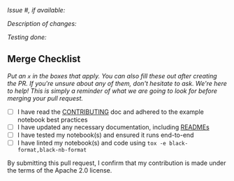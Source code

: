 *Issue #, if available:*

*Description of changes:*

*Testing done:*

## Merge Checklist

_Put an `x` in the boxes that apply. You can also fill these out after creating the PR. If you're unsure about any of them, don't hesitate to ask. We're here to help! This is simply a reminder of what we are going to look for before merging your pull request._

- [ ] I have read the [CONTRIBUTING](https://github.com/aws/amazon-sagemaker-examples/blob/master/CONTRIBUTING.md) doc and adhered to the example notebook best practices
- [ ] I have updated any necessary documentation, including [READMEs](https://github.com/aws/amazon-sagemaker-examples/blob/master/README.md)
- [ ] I have tested my notebook(s) and ensured it runs end-to-end
- [ ] I have linted my notebook(s) and code using `tox -e black-format,black-nb-format`

By submitting this pull request, I confirm that my contribution is made under the terms of the Apache 2.0 license.
